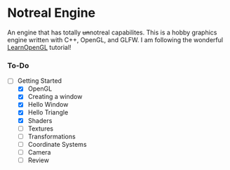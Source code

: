 # Notreal Engine
An engine that has totally ~~un~~notreal capabilites. This is a hobby graphics engine written with C++, OpenGL, and GLFW. I am following the wonderful [LearnOpenGL](https://learnopengl.com/) tutorial!

### To-Do
- [ ] Getting Started
  - [x] OpenGL
  - [x] Creating a window
  - [x] Hello Window
  - [x] Hello Triangle
  - [x] Shaders
  - [ ] Textures
  - [ ] Transformations
  - [ ] Coordinate Systems
  - [ ] Camera 
  - [ ] Review
